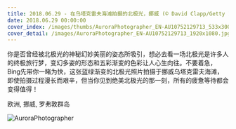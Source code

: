 ```yaml
---
title: 2018.06.29 - 在乌塔克雷夫海滩拍摄的北极光，挪威 (© David Clapp/Getty Images)
date: 2018.06.29 00:00:00
cover_index: /images/thumbs/AuroraPhotographer_EN-AU10752129713_533x300.jpg
cover_detail: /images/AuroraPhotographer_EN-AU10752129713_1920x1080.jpg
---
```


你是否曾经被北极光的神秘幻妙美丽的姿态所吸引，想必去看一场北极光是许多人的终极旅行梦，变幻多姿的形态和五彩渐变的色彩让人心生向往。不要着急，Bing先带你一睹为快，这张蓝绿渐变的北极光照片拍摄于挪威乌塔克雷夫海滩，即使拍摄过程漫长而艰辛，但当你见到绝美北极光的那一刻，所有的疲惫等待都会变得值得！

欧洲, 挪威, 罗弗敦群岛

![AuroraPhotographer](/images/AuroraPhotographer_EN-AU10752129713_1920x1080.jpg)
